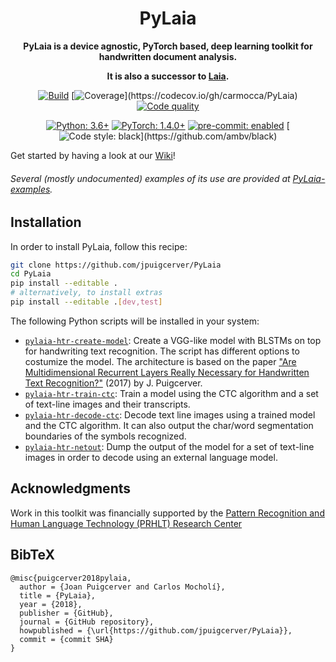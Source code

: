 <div align="center">

# PyLaia

**PyLaia is a device agnostic, PyTorch based, deep learning toolkit for handwritten document analysis.**

**It is also a successor to [Laia](https://github.com/jpuigcerver/Laia).**

[![Build](https://img.shields.io/github/workflow/status/carmocca/PyLaia/Laia%20CI?&label=Build&logo=GitHub&labelColor=1b1f23)](https://github.com/carmocca/PyLaia/actions?query=workflow%3A%22Laia+CI%22)
[![Coverage](https://img.shields.io/codecov/c/github/carmocca/PyLaia?&label=Coverage&logo=Codecov&logoColor=ffffff&labelColor=282828")](https://codecov.io/gh/carmocca/PyLaia)
[![Code quality](https://img.shields.io/codefactor/grade/github/carmocca/PyLaia?&label=CodeFactor&logo=CodeFactor&labelColor=2782f7)](https://www.codefactor.io/repository/github/carmocca/PyLaia)

[![Python: 3.6+](https://img.shields.io/badge/Python-3.6%2B-FFD43B.svg?&logo=Python&logoColor=white&labelColor=306998)](https://www.python.org/)
[![PyTorch: 1.4.0+](https://img.shields.io/badge/PyTorch-1.4.0%2B-8628d5.svg?&logo=PyTorch&logoColor=white&labelColor=%23ee4c2c)](https://pytorch.org/)
[![pre-commit: enabled](https://img.shields.io/badge/pre--commit-enabled-76877c?&logo=pre-commit&labelColor=1f2d23)](https://github.com/pre-commit/pre-commit)
[![Code style: black](https://img.shields.io/badge/code%20style-black-000000.svg?)](https://github.com/ambv/black)

</div>

Get started by having a look at our [Wiki](https://github.com/jpuigcerver/PyLaia/wiki)!
###### Several (mostly undocumented) examples of its use are provided at [PyLaia-examples](https://github.com/carmocca/PyLaia-examples).

## Installation

In order to install PyLaia, follow this recipe:

```bash
git clone https://github.com/jpuigcerver/PyLaia
cd PyLaia
pip install --editable .
# alternatively, to install extras
pip install --editable .[dev,test]
```

The following Python scripts will be installed in your system:

- [`pylaia-htr-create-model`](laia/scripts/htr/create_model.py): Create a VGG-like model with BLSTMs on top for handwriting text recognition. The script has different options to costumize the model. The architecture is based on the paper ["Are Multidimensional Recurrent Layers Really Necessary for Handwritten Text Recognition?"](https://ieeexplore.ieee.org/document/8269951) (2017) by J. Puigcerver.
- [`pylaia-htr-train-ctc`](laia/scripts/htr/train_ctc.py): Train a model using the CTC algorithm and a set of text-line images and their transcripts.
- [`pylaia-htr-decode-ctc`](laia/scripts/htr/decode_ctc.py): Decode text line images using a trained model and the CTC algorithm. It can also output the char/word segmentation boundaries of the symbols recognized.
- [`pylaia-htr-netout`](laia/scripts/htr/netout.py): Dump the output of the model for a set of text-line images in order to decode using an external language model.

## Acknowledgments

Work in this toolkit was financially supported by the [Pattern Recognition and Human Language Technology (PRHLT) Research Center](https://www.prhlt.upv.es/wp/)

## BibTeX

```
@misc{puigcerver2018pylaia,
  author = {Joan Puigcerver and Carlos Mocholí},
  title = {PyLaia},
  year = {2018},
  publisher = {GitHub},
  journal = {GitHub repository},
  howpublished = {\url{https://github.com/jpuigcerver/PyLaia}},
  commit = {commit SHA}
}
```
